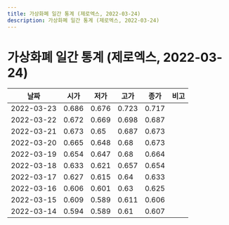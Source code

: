 ```yaml
---
title: 가상화폐 일간 통계 (제로엑스, 2022-03-24)
description: 가상화폐 일간 통계 (제로엑스, 2022-03-24)
---
```


가상화폐 일간 통계 (제로엑스, 2022-03-24)
===

|날짜|시가|저가|고가|종가|비고|
|--|--|--|--|--|--|
|2022-03-23|0.686|0.676|0.723|0.717|    |
|2022-03-22|0.672|0.669|0.698|0.687|    |
|2022-03-21|0.673|0.65|0.687|0.673|    |
|2022-03-20|0.665|0.648|0.68|0.673|    |
|2022-03-19|0.654|0.647|0.68|0.664|    |
|2022-03-18|0.633|0.621|0.657|0.654|    |
|2022-03-17|0.627|0.615|0.64|0.633|    |
|2022-03-16|0.606|0.601|0.63|0.625|    |
|2022-03-15|0.609|0.589|0.611|0.606|    |
|2022-03-14|0.594|0.589|0.61|0.607|    |
